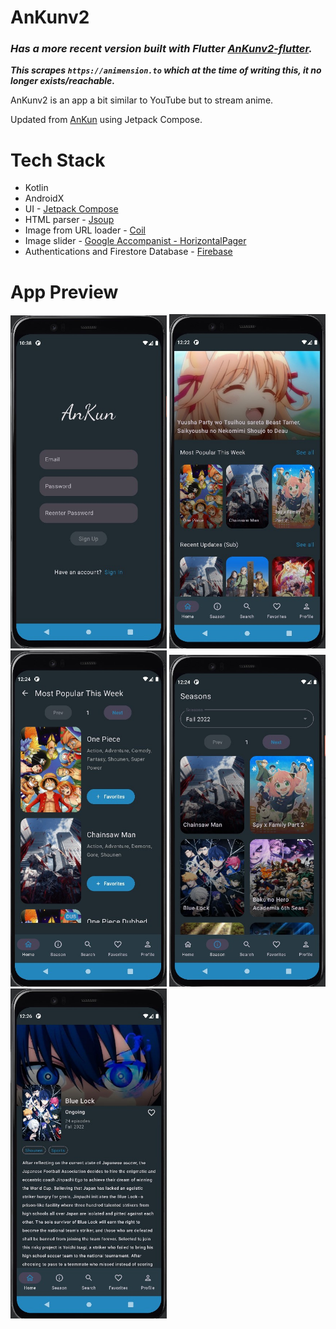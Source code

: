 # AnKunv2
### ***Has a more recent version built with Flutter [AnKunv2-flutter](https://github.com/alberterc/AnKunv2-flutter).***
***This scrapes `https://animension.to` which at the time of writing this, it no longer exists/reachable.***

AnKunv2 is an app a bit similar to YouTube but to stream anime.

Updated from [AnKun](https://github.com/RadXGH/AnKun) using Jetpack Compose.

# Tech Stack
- Kotlin
- AndroidX
- UI - [Jetpack Compose](https://developer.android.com/jetpack/compose)
- HTML parser - [Jsoup](https://jsoup.org/)
- Image from URL loader - [Coil](https://coil-kt.github.io/coil/compose/)
- Image slider - [Google Accompanist - HorizontalPager](https://google.github.io/accompanist/)
- Authentications and Firestore Database - [Firebase](https://firebase.google.com/docs)

# App Preview
<img src="readme_assets/signup.jpg" width="250">
<img src="readme_assets/home.jpg" width="250"/>
<img src="readme_assets/home2.jpg" width="250"/>
<img src="readme_assets/season.jpg" width="250"/>
<img src="readme_assets/anime_details.jpg" width="250"/>
